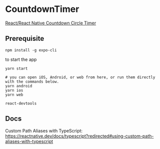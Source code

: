 # CountdownTimer

[React/React Native Countdown Circle Timer](https://github.com/vydimitrov/react-countdown-circle-timer)

## Prerequisite

```
npm install -g expo-cli
```

to start the app

```
yarn start

# you can open iOS, Android, or web from here, or run them directly with the commands below.
yarn android
yarn ios
yarn web
```


```
react-devtools
```

## Docs

Custom Path Aliases with TypeScript: https://reactnative.dev/docs/typescript?redirected#using-custom-path-aliases-with-typescript

